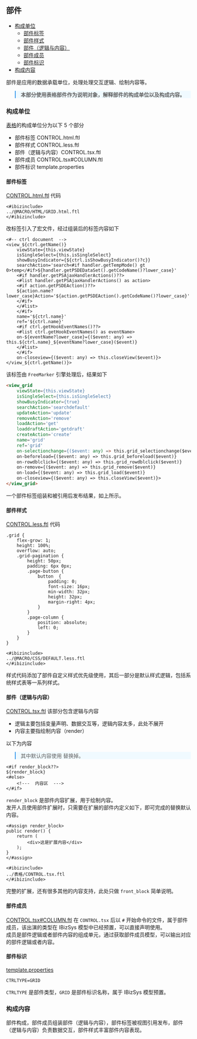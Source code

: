 ## 部件


* [构成单位](#构成单位)
    * [部件标签](#部件标签)
    * [部件样式](#部件样式)
    * [部件（逻辑与内容）](#部件（逻辑与内容）)
    * [部件成员](#部件成员)
    * [部件标识](#部件标识)
* [构成内容](#构成内容)


部件是应用的数据承载单位，处理处理交互逻辑、绘制内容等。<br>

<blockquote style="border-color: #2892ec;background-color: #f0faff;">
    <p>
        <strong>
        本部分使用表格部件作为说明对象，解释部件的构成单位以及构成内容。
        </strong>
    </p>
</blockquote>


### 构成单位

[表格](http://172.16.180.229/wangxiang1/VUE_R6_FTL/tree/master/@CONTROL/%E8%A1%A8%E6%A0%BC)的构成单位分为以下 5 个部分
- 部件标签 CONTROL.html.ftl 
- 部件样式 CONTROL.less.ftl 
- 部件（逻辑与内容）CONTROL.tsx.ftl 
- 部件成员 CONTROL.tsx#COLUMN.ftl 
- 部件标识 template.properties 


#### 部件标签

[CONTROL.html.ftl](http://172.16.180.229/wangxiang1/VUE_R6_FTL/blob/master/@CONTROL/%E8%A1%A8%E6%A0%BC/CONTROL.html.ftl) 代码

```freemarker
<#ibizinclude>
../@MACRO/HTML/GRID.html.ftl
</#ibizinclude>
```

改标签引入了宏文件，经过组装后的标签内容如下

```freemarker
<#-- ctrl document  -->
<view_${ctrl.getName()} 
    viewState={this.viewState} 
    isSingleSelect={this.isSingleSelect} 
    showBusyIndicator={${ctrl.isShowBusyIndicator()?c}} 
    searchAction='search<#if handler.getTempMode() gt 0>temp</#if>${handler.getPSDEDataSet().getCodeName()?lower_case}' 
    <#if handler.getPSAjaxHandlerActions()??>
    <#list handler.getPSAjaxHandlerActions() as action>
    <#if action.getPSDEAction()??>
    ${action.name?lower_case}Action='${action.getPSDEAction().getCodeName()?lower_case}' 
    </#if> 
    </#list>
    </#if>
    name='${ctrl.name}' 
    ref='${ctrl.name}' 
    <#if ctrl.getHookEventNames()??>
    <#list ctrl.getHookEventNames() as eventName>
    on-${eventName?lower_case}={($event: any) => this.${ctrl.name}_${eventName?lower_case}($event)} 
    </#list>
    </#if>
    on-closeview={($event: any) => this.closeView($event)}>
</view_${ctrl.getName()}>
```
该标签由 `FreeMarker` 引擎处理后，结果如下

```html
<view_grid 
    viewState={this.viewState} 
    isSingleSelect={this.isSingleSelect} 
    showBusyIndicator={true} 
    searchAction='searchdefault' 
    updateAction='update' 
    removeAction='remove' 
    loadAction='get' 
    loaddraftAction='getdraft' 
    createAction='create' 
    name='grid' 
    ref='grid' 
    on-selectionchange={($event: any) => this.grid_selectionchange($event)} 
    on-beforeload={($event: any) => this.grid_beforeload($event)} 
    on-rowdblclick={($event: any) => this.grid_rowdblclick($event)} 
    on-remove={($event: any) => this.grid_remove($event)} 
    on-load={($event: any) => this.grid_load($event)} 
    on-closeview={($event: any) => this.closeView($event)}>
</view_grid>
```

一个部件标签组装和被引用后发布结果，如上所示。


#### 部件样式

[CONTROL.less.ftl](http://172.16.180.229/wangxiang1/VUE_R6_FTL/blob/master/@CONTROL/%E8%A1%A8%E6%A0%BC/CONTROL.less.ftl) 代码

```freemarker
.grid {
    flex-grow: 1;
    height: 100%;
    overflow: auto;
    .grid-pagination {
        height: 50px;
        padding: 6px 0px;
        .page-button {
            button  {
                padding: 0;
                font-size: 16px;
                min-width: 32px;
                height: 32px;
                margin-right: 4px;
            }
        }
        .page-column {
            position: absolute;
            left: 0;
        }
    }
}

<#ibizinclude>
../@MACRO/CSS/DEFAULT.less.ftl
</#ibizinclude>
```

样式代码添加了部件自定义样式优先级使用，其后一部分是默认样式逻辑，包括系统样式表等一系列样式。


#### 部件（逻辑与内容）

[CONTROL.tsx.ftl](http://172.16.180.229/wangxiang1/VUE_R6_FTL/blob/master/@CONTROL/%E8%A1%A8%E6%A0%BC/CONTROL.tsx.ftl) 该部分包含逻辑与内容
- 逻辑主要包括变量声明、数据交互等，逻辑内容太多，此处不展开
- 内容主要指绘制内容（render）

以下为内容

<blockquote style="border-color: #2892ec;background-color: #f0faff;">
    <p>
        其中默认内容使用 <!---  内容区  ---> 替换掉。
    </p>
</blockquote>

```freemarker
<#if render_block??>
${render_block}
<#else>
    <!---  内容区  --->
</#if>
```

`render_block` 是部件内容扩展，用于绘制内容。<br>
发开人员使用部件扩展时，只需要在扩展的部件内定义如下，即可完成的替换默认内容。

```freemarker
<#assign render_block>
public render() {
    return (
        <div>这是扩展内容</div>
    );
}
</#assign>

<#ibizinclude>
../表格/CONTROL.tsx.ftl
</#ibizinclude>

```

完整的扩展，还有很多其他的内容支持，此处只做 `front_block` 简单说明。

#### 部件成员

[CONTROL.tsx#COLUMN.ftl](http://172.16.180.229/wangxiang1/VUE_R6_FTL/blob/master/@CONTROL/%E8%A1%A8%E6%A0%BC/CONTROL.tsx%23COLUMN.ftl) 在 `CONTROL.tsx` 后以 `#` 开始命令的文件，属于部件成员，该出演的类型在 IBizSys 模型中已经预置，可以直接声明使用。<br>
成员是部件逻辑或者部件内容的组成单元，通过获取部件成员模型，可以输出对应的部件逻辑或者内容。



#### 部件标识

[template.properties](http://172.16.180.229/wangxiang1/VUE_R6_FTL/blob/master/@CONTROL/%E8%A1%A8%E6%A0%BC/template.properties)

```freemarker
CTRLTYPE=GRID
```
`CTRLTYPE` 是部件类型，`GRID` 是部件标识名称，属于 IBizSys 模型预置。


### 构成内容

部件构成，部件成员组装部件（逻辑与内容），部件标签被视图引用发布，部件（逻辑与内容）负责数据交互，部件样式丰富部件内容表现。